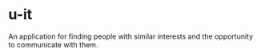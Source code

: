 # u-it
 An application for finding people with similar interests and the opportunity to communicate with them.
